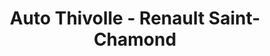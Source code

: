 ---
title: "Auto Thivolle - Renault Saint-Chamond"
url: /saint-chamond/auto-thivolle-renault-saint-chamond/
shop: Autowerkstatt
---